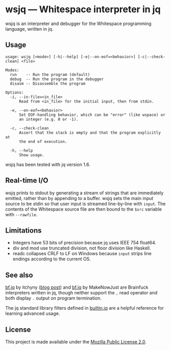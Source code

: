 # wsjq — Whitespace interpreter in jq

wsjq is an interpreter and debugger for the Whitespace programming
language, written in jq.

## Usage

    usage: wsjq [<mode>] [-h|--help] [-e|--on-eof=<behavior>] [-c|--check-clean] <file>

    Modes:
      run    -- Run the program (default)
      debug  -- Run the program in the debugger
      disasm -- Disassemble the program

    Options:
      -i, --in-file=<in_file>
          Read from <in_file> for the initial input, then from stdin.

      -e, --on-eof=<behavior>
          Set EOF-handling behavior, which can be "error" (like wspace) or
          an integer (e.g. 0 or -1).

      -c, --check-clean
          Assert that the stack is empty and that the program explicitly at
          the end of execution.

      -h, --help
          Show usage.

wsjq has been tested with jq version 1.6.

## Real-time I/O

wsjq prints to stdout by generating a stream of strings that are
immediately emitted, rather than by appending to a buffer. wsjq sets the
main input source to be stdin so that user input is streamed
line-by-line with `input`. The contents of the Whitespace source file
are then bound to the `$src` variable with `--rawfile`.

## Limitations

- Integers have 53 bits of precision because jq uses IEEE 754 float64.
- div and mod use truncated division, not floor division like Haskell.
- readc collapses CRLF to LF on Windows because `input` strips line
  endings according to the current OS.

## See also

[bf.jq](https://github.com/itchyny/brainfuck/blob/master/bf.jq) by itchyny
([blog post](https://itchyny.medium.com/json-formatter-written-in-jq-b716c281afd7))
and [bf.jq](https://github.com/MakeNowJust/bf.jq/blob/master/bf.jq) by
MakeNowJust are Brainfuck interpreters written in jq, though neither
support the `,` read operator and both display `.` output on program
termination.

The jq standard library filters defined in
[builtin.jq](https://github.com/stedolan/jq/blob/master/src/builtin.jq)
are a helpful reference for learning advanced usage.

## License

This project is made available under the
[Mozilla Public License 2.0](https://mozilla.org/MPL/2.0/).
